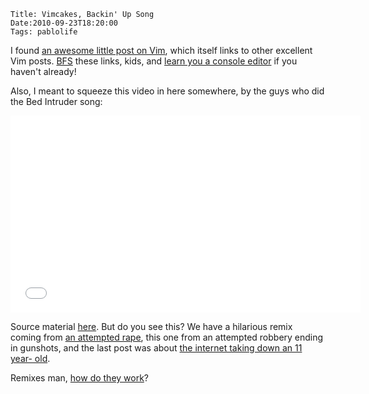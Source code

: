     Title: Vimcakes, Backin' Up Song
    Date:2010-09-23T18:20:00
    Tags: pablolife

I found [an awesome little post on Vim][1], which itself links to other excellent
Vim posts.  [BFS][2] these links, kids, and [learn you a console
editor][3] if you haven't already!

Also, I meant to squeeze this video in here somewhere, by the guys who did the
Bed Intruder song:

<!-- more -->

<iframe width="560" height="315" src="//www.youtube.com/embed/qIoG4PlEPtY" frameborder="0" allowfullscreen></iframe>

Source material [here][4]. But do you see this? We have a hilarious remix
coming from [an attempted rape][5], this one from an attempted robbery ending
in gunshots, and the last post was about [the internet taking down an 11 year-
old][6].

Remixes man, [how do they work][7]?


   [1]: http://stevelosh.com/blog/2010/09/coming-home-to-vim/
   [2]: http://en.wikipedia.org/wiki/Breadth-first_search
   [3]: /2010/02/hiatus-and-voyage-of-vim.html
   [4]: http://www.youtube.com/watch?v=vcpx8O82KLM&feature=iv&annotation_id=annotation_48076
   [5]: /2010/08/strong-words-bed-intruder.html
   [6]: /2010/09/because-i-backtraced-it.html
   [7]: /2010/07/magnets-how-do-they-work.html
